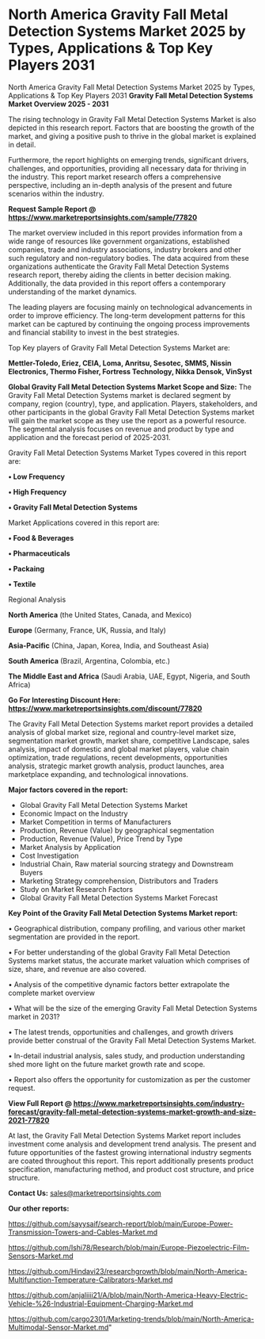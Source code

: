 # North America Gravity Fall Metal Detection Systems Market 2025 by Types, Applications & Top Key Players 2031
North America Gravity Fall Metal Detection Systems Market 2025 by Types, Applications & Top Key Players 2031
<Strong> Gravity Fall Metal Detection Systems Market Overview 2025 - 2031</strong>

The rising technology in Gravity Fall Metal Detection Systems Market is also depicted in this research report. Factors that are boosting the growth of the market, and giving a positive push to thrive in the global market is explained in detail.

Furthermore, the report highlights on emerging trends, significant drivers, challenges, and opportunities, providing all necessary data for thriving in the industry. This report market research offers a comprehensive perspective, including an in-depth analysis of the present and future scenarios within the industry.

<strong>Request Sample Report @ <a href=https://www.marketreportsinsights.com/sample/77820>https://www.marketreportsinsights.com/sample/77820</a></strong>

The market overview included in this report provides information from a wide range of resources like government organizations, established companies, trade and industry associations, industry brokers and other such regulatory and non-regulatory bodies. The data acquired from these organizations authenticate the Gravity Fall Metal Detection Systems research report, thereby aiding the clients in better decision making. Additionally, the data provided in this report offers a contemporary understanding of the market dynamics.

The leading players are focusing mainly on technological advancements in order to improve efficiency. The long-term development patterns for this market can be captured by continuing the ongoing process improvements and financial stability to invest in the best strategies.

Top Key players of Gravity Fall Metal Detection Systems Market are:

<strong>Mettler-Toledo, Eriez, CEIA, Loma, Anritsu, Sesotec, SMMS, Nissin Electronics, Thermo Fisher, Fortress Technology, Nikka Densok, VinSyst</strong>

<strong><b>Global Gravity Fall Metal Detection Systems Market Scope and Size:</b></strong>
The Gravity Fall Metal Detection Systems market is declared segment by company, region (country), type, and application. Players, stakeholders, and other participants in the global Gravity Fall Metal Detection Systems market will gain the market scope as they use the report as a powerful resource. The segmental analysis focuses on revenue and product by type and application and the forecast period of 2025-2031.

Gravity Fall Metal Detection Systems Market Types covered in this report are:

<strong>• Low Frequency

• High Frequency

• Gravity Fall Metal Detection Systems</strong>

Market Applications covered in this report are:

<strong>• Food & Beverages

• Pharmaceuticals

• Packaing

• Textile</strong> 

Regional Analysis

<strong>North America</strong> (the United States, Canada, and Mexico)

<strong>Europe</strong> (Germany, France, UK, Russia, and Italy)

<strong>Asia-Pacific</strong> (China, Japan, Korea, India, and Southeast Asia)

<strong>South America</strong> (Brazil, Argentina, Colombia, etc.)

<strong>The Middle East and Africa</strong> (Saudi Arabia, UAE, Egypt, Nigeria, and South Africa)

<strong>Go For Interesting Discount Here: <a href=https://www.marketreportsinsights.com/discount/77820>https://www.marketreportsinsights.com/discount/77820</a></strong>

The Gravity Fall Metal Detection Systems market report provides a detailed analysis of global market size, regional and country-level market size, segmentation market growth, market share, competitive Landscape, sales analysis, impact of domestic and global market players, value chain optimization, trade regulations, recent developments, opportunities analysis, strategic market growth analysis, product launches, area marketplace expanding, and technological innovations.

<strong><b>Major factors covered in the report:</b></strong>
<ul>
  <li>Global Gravity Fall Metal Detection Systems Market </li>
  <li>Economic Impact on the Industry</li>
  <li>Market Competition in terms of Manufacturers</li>
  <li>Production, Revenue (Value) by geographical segmentation</li>
  <li>Production, Revenue (Value), Price Trend by Type</li>
  <li>Market Analysis by Application</li>
  <li>Cost Investigation</li>
  <li>Industrial Chain, Raw material sourcing strategy and Downstream Buyers</li>
  <li>Marketing Strategy comprehension, Distributors and Traders</li>
  <li>Study on Market Research Factors</li>
  <li>Global Gravity Fall Metal Detection Systems Market Forecast</li>
</ul>

<strong><b>Key Point of the Gravity Fall Metal Detection Systems Market report:</b></strong>

• Geographical distribution, company profiling, and various other market segmentation are provided in the report.

• For better understanding of the global Gravity Fall Metal Detection Systems market status, the accurate market valuation which comprises of size, share, and revenue are also covered.

• Analysis of the competitive dynamic factors better extrapolate the complete market overview

• What will be the size of the emerging Gravity Fall Metal Detection Systems market in 2031?

• The latest trends, opportunities and challenges, and growth drivers provide better construal of the Gravity Fall Metal Detection Systems Market.

• In-detail industrial analysis, sales study, and production understanding shed more light on the future market growth rate and scope.

• Report also offers the opportunity for customization as per the customer request.

<strong><b>View Full Report @ <a href=https://www.marketreportsinsights.com/industry-forecast/gravity-fall-metal-detection-systems-market-growth-and-size-2021-77820>https://www.marketreportsinsights.com/industry-forecast/gravity-fall-metal-detection-systems-market-growth-and-size-2021-77820</a></b></strong>


At last, the Gravity Fall Metal Detection Systems Market report includes investment come analysis and development trend analysis. The present and future opportunities of the fastest growing international industry segments are coated throughout this report. This report additionally presents product specification, manufacturing method, and product cost structure, and price structure.

<strong>Contact Us:</strong>
sales@marketreportsinsights.com

<strong>Our other reports:</strong>

<a href=https://github.com/sayysaif/search-report/blob/main/Europe-Power-Transmission-Towers-and-Cables-Market.md>https://github.com/sayysaif/search-report/blob/main/Europe-Power-Transmission-Towers-and-Cables-Market.md</a>

<a href=https://github.com/Ishi78/Research/blob/main/Europe-Piezoelectric-Film-Sensors-Market.md>https://github.com/Ishi78/Research/blob/main/Europe-Piezoelectric-Film-Sensors-Market.md</a>

<a href=https://github.com/Hindavi23/researchgrowth/blob/main/North-America-Multifunction-Temperature-Calibrators-Market.md>https://github.com/Hindavi23/researchgrowth/blob/main/North-America-Multifunction-Temperature-Calibrators-Market.md</a>

<a href=https://github.com/anjaliiii21/A/blob/main/North-America-Heavy-Electric-Vehicle-%26-Industrial-Equipment-Charging-Market.md>https://github.com/anjaliiii21/A/blob/main/North-America-Heavy-Electric-Vehicle-%26-Industrial-Equipment-Charging-Market.md</a>

<a href=https://github.com/cargo2301/Marketing-trends/blob/main/North-America-Multimodal-Sensor-Market.md>https://github.com/cargo2301/Marketing-trends/blob/main/North-America-Multimodal-Sensor-Market.md</a>"
